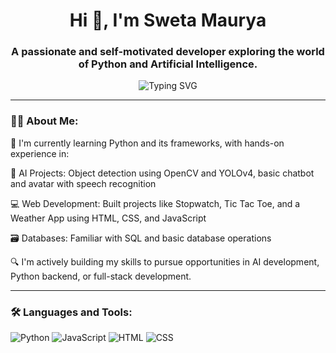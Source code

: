 <h1 align="center">Hi 👋, I'm Sweta Maurya</h1>
<h3 align="center">A passionate and self-motivated developer exploring the world of Python and Artificial Intelligence.</h3>

<p align="center">
  <img src="https://readme-typing-svg.herokuapp.com?font=Fira+Code&duration=3000&pause=1000&color=00ADB5&center=true&vCenter=true&width=435&lines=Code.+Debug.+Repeat.;Learning+%F0%9F%94%8A+%7C+Building+%F0%9F%9A%80+%7C+Improving+%F0%9F%92%AA" alt="Typing SVG" />
</p>

---

### 👩‍💻 About Me:
🌱 I'm currently learning Python and its frameworks, with hands-on experience in:

🧠 AI Projects: Object detection using OpenCV and YOLOv4, basic chatbot and avatar with speech recognition

💻 Web Development: Built projects like Stopwatch, Tic Tac Toe, and a Weather App using HTML, CSS, and JavaScript

🗃️ Databases: Familiar with SQL and basic database operations

🔍 I'm actively building my skills to pursue opportunities in AI development, Python backend, or full-stack development.

---

### 🛠 Languages and Tools:

<p align="left">
  <img src="https://img.icons8.com/color/48/000000/python.png" alt="Python"/>
  <img src="https://img.icons8.com/color/48/000000/javascript.png" alt="JavaScript"/>
  <img src="https://img.icons8.com/color/48/000000/html-5.png" alt="HTML"/>
  <img src="https://img.icons8.com/color/48/000000/css3.png " alt= "CSS"/>
